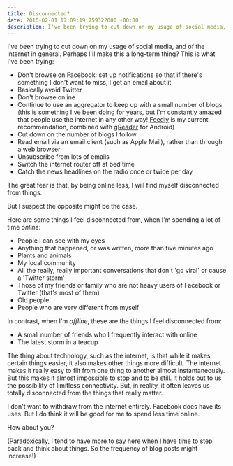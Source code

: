 ```yaml
---
title: Disconnected?
date: 2016-02-01 17:09:19.759322000 +00:00
description: I've been trying to cut down on my usage of social media, and of the internet in general. This is what I've been trying...
---
```

I've been trying to cut down on my usage of social media, and of the internet in general. Perhaps I'll make this a long-term thing? This is what I've been trying:

* Don't browse on Facebook: set up notifications so that if there's something I don't want to miss, I get an email about it
* Basically avoid Twitter
* Don't browse online
* Continue to use an aggregator to keep up with a small number of blogs (this is something I've been doing for years, but I'm constantly amazed that people use the internet in any other way! [Feedly](http://feedly.com/) is my current recommendation, combined with [gReader](https://play.google.com/store/apps/details?id=com.noinnion.android.greader.reader) for Android)
* Cut down on the number of blogs I follow
* Read email via an email client (such as Apple Mail), rather than through a web browser
* Unsubscribe from lots of emails
* Switch the internet router off at bed time
* Catch the news headlines on the radio once or twice per day

The great fear is that, by being online less, I will find myself disconnected from things.

But I suspect the opposite might be the case.

Here are some things I feel disconnected from, when I'm spending a lot of time _online_:

* People I can see with my eyes
* Anything that happened, or was written, more than five minutes ago
* Plants and animals
* My local community
* All the really, really important conversations that don't 'go viral' or cause a 'Twitter storm'
* Those of my friends or family who are not heavy users of Facebook or Twitter (that's most of them)
* Old people
* People who are very different from myself

In contrast, when I'm _offline_, these are the things I feel disconnected from:

* A small number of friends who I frequently interact with online
* The latest storm in a teacup

The thing about technology, such as the internet, is that while it makes certain things easier, it also makes other things more difficult. The internet makes it really easy to flit from one thing to another almost instantaneously. But this makes it almost impossible to stop and to be still. It holds out to us the possibility of limitless connectivity. But, in reality, it often leaves us totally disconnected from the things that really matter.

I don't want to withdraw from the internet entirely. Facebook does have its uses. But I do think it will be good for me to spend less time online.

How about you?

(Paradoxically, I tend to have more to say here when I have time to step back and think about things. So the frequency of blog posts might increase!)

